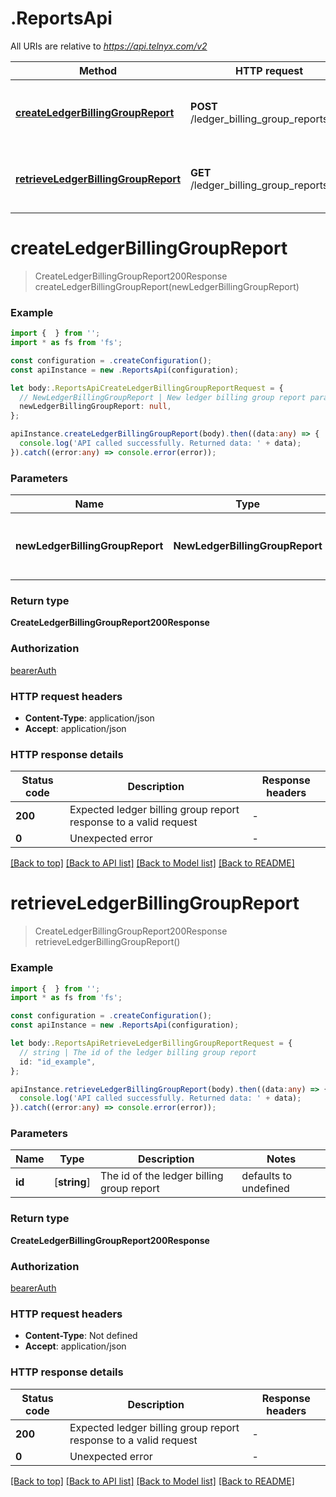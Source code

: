 # .ReportsApi

All URIs are relative to *https://api.telnyx.com/v2*

Method | HTTP request | Description
------------- | ------------- | -------------
[**createLedgerBillingGroupReport**](ReportsApi.md#createLedgerBillingGroupReport) | **POST** /ledger_billing_group_reports | Create a ledger billing group report
[**retrieveLedgerBillingGroupReport**](ReportsApi.md#retrieveLedgerBillingGroupReport) | **GET** /ledger_billing_group_reports/{id} | Retrieve a ledger billing group report


# **createLedgerBillingGroupReport**
> CreateLedgerBillingGroupReport200Response createLedgerBillingGroupReport(newLedgerBillingGroupReport)


### Example


```typescript
import {  } from '';
import * as fs from 'fs';

const configuration = .createConfiguration();
const apiInstance = new .ReportsApi(configuration);

let body:.ReportsApiCreateLedgerBillingGroupReportRequest = {
  // NewLedgerBillingGroupReport | New ledger billing group report parameters
  newLedgerBillingGroupReport: null,
};

apiInstance.createLedgerBillingGroupReport(body).then((data:any) => {
  console.log('API called successfully. Returned data: ' + data);
}).catch((error:any) => console.error(error));
```


### Parameters

Name | Type | Description  | Notes
------------- | ------------- | ------------- | -------------
 **newLedgerBillingGroupReport** | **NewLedgerBillingGroupReport**| New ledger billing group report parameters |


### Return type

**CreateLedgerBillingGroupReport200Response**

### Authorization

[bearerAuth](README.md#bearerAuth)

### HTTP request headers

 - **Content-Type**: application/json
 - **Accept**: application/json


### HTTP response details
| Status code | Description | Response headers |
|-------------|-------------|------------------|
**200** | Expected ledger billing group report response to a valid request |  -  |
**0** | Unexpected error |  -  |

[[Back to top]](#) [[Back to API list]](README.md#documentation-for-api-endpoints) [[Back to Model list]](README.md#documentation-for-models) [[Back to README]](README.md)

# **retrieveLedgerBillingGroupReport**
> CreateLedgerBillingGroupReport200Response retrieveLedgerBillingGroupReport()


### Example


```typescript
import {  } from '';
import * as fs from 'fs';

const configuration = .createConfiguration();
const apiInstance = new .ReportsApi(configuration);

let body:.ReportsApiRetrieveLedgerBillingGroupReportRequest = {
  // string | The id of the ledger billing group report
  id: "id_example",
};

apiInstance.retrieveLedgerBillingGroupReport(body).then((data:any) => {
  console.log('API called successfully. Returned data: ' + data);
}).catch((error:any) => console.error(error));
```


### Parameters

Name | Type | Description  | Notes
------------- | ------------- | ------------- | -------------
 **id** | [**string**] | The id of the ledger billing group report | defaults to undefined


### Return type

**CreateLedgerBillingGroupReport200Response**

### Authorization

[bearerAuth](README.md#bearerAuth)

### HTTP request headers

 - **Content-Type**: Not defined
 - **Accept**: application/json


### HTTP response details
| Status code | Description | Response headers |
|-------------|-------------|------------------|
**200** | Expected ledger billing group report response to a valid request |  -  |
**0** | Unexpected error |  -  |

[[Back to top]](#) [[Back to API list]](README.md#documentation-for-api-endpoints) [[Back to Model list]](README.md#documentation-for-models) [[Back to README]](README.md)



